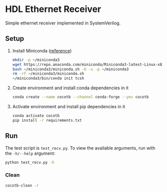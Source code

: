 # HDL Ethernet Receiver

Simple ethernet receiver implemented in SystemVerilog.

## Setup

1. Install Miniconda ([reference](https://engineeringfordatascience.com/posts/install_miniconda_from_the_command_line/#how-to-install-miniconda-on-the-command-line-))

    ```sh
    mkdir -p ~/miniconda3
    wget https://repo.anaconda.com/miniconda/Miniconda3-latest-Linux-x86_64.sh -O ~/miniconda3/miniconda.sh
    bash ~/miniconda3/miniconda.sh -b -u -p ~/miniconda3
    rm -rf ~/miniconda3/miniconda.sh
    ~/miniconda3/bin/conda init tcsh
    ```

2. Create environment and install conda dependencies in it

    ```sh
    conda create --name cocotb --channel conda-forge --yes cocotb
    ```

3. Activate environment and install pip dependencies in it

    ```sh
    conda activate cocotb
    pip install -r requirements.txt
    ```

## Run

The test script is `test_recv.py`. To view the available arguments, run with the `-h/--help` argument:

```sh
python test_recv.py -h
```

### Clean

```sh
cocotb-clean -r
```
